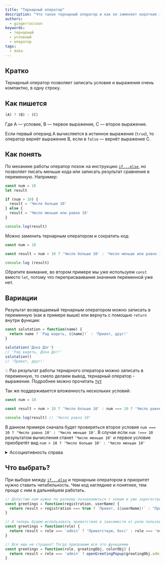 ```yaml
---
title: "Тернарный оператор"
description: "Что такое тернарный оператор и как он заменяет короткие if"
authors:
  - gingerraccoon
keywords:
  - тернарный
  - условный
  - оператор
tags:
  - doka
---
```


## Кратко

Тернарный оператор позволяет записать условие и выражения очень компактно, в одну строку.

## Как пишется

```js
(A) ? (B) : (C)
```

Где A — условие, B — первое выражение, C — второе выражение.

Если первый операнд A вычисляется в истинное выражение (`true`), то оператор вернёт выражение B, если в `false` — вернёт выражение C.

## Как понять

По механике работы оператор похож на инструкцию [`if...else`](/js/if-else), но позволяет писать меньше кода или записать результат сравнения в переменную. Например:

```js
const num = 10
let result

if (num > 10) {
  result = 'Число больше 10'
} else {
  result = 'Число меньше или равно 10'
}

console.log(result)
```

Можно заменить тернарным оператором и сократить код:

```js
const num = 10

const result = num > 10 ? 'Число больше 10' : 'Число меньше или равно 10'

console.log (result)
```

Обратите внимание, во втором примере мы уже используем `const` вместо `let`, потому что переприсваивания значения переменной уже нет.

## Вариации

Результат возвращаемый тернарным оператором можно записать в переменную (как в примере выше) или вернуть с помощью `return` внутри функции:

```js
const salutation = function(name) {
  return name ? `Рад видеть, ${name}!` : 'Привет, друг!'
}

salutation('Дока Дог')
// 'Рад видеть, Дока Дог!'
salutation()
// 'Привет, друг!'
```

<aside>

  💡 Раз результат работы тернарного оператора можно записать в переменную, то смело делаем вывод, тернарный оператор - выражение. Подробнее можно прочитать [тут](/js/expressions-vs-statements)

</aside>

Так же поддерживается вложенность нескольких условий:

```js
const num = 10

const result = num > 10 ? 'Число больше 10' : num === 10 ? 'Число равно 10' : 'Число меньше 10'

console.log(result) // 'Число равно 10'
```
В данном примере сначала будет проверяться второе условие `num === 10 ? 'Число равно 10' : 'Число меньше 10'`. В случае если `num !=== 10` результатом вычисления станет `'Число меньше 10'` и первое условие приобретёт вид `num > 10 ? 'Число больше 10' : 'Число меньше 10'`

<details>
  <summary>Ассоциативность справа</summary>
  Ассоциативность - порядок обработки операторов с одинаковым приоритетом.
  Тернарный оператор имеет ассоциативность справа налево, так же как и оператор присваивания. Например данные выражения - одинаковы:

  ```js
  a = b = c = d
  a = (b = (c = d))
  ```

</details>

## Что выбрать?

При выборе между [`if...else`](/js/if-else) и тернарным оператором в приоритет нужно ставить читабельность. Чем код нагляднее и понятнее, тем проще с ним в дальнейшем работать.

```js
// Допустим нам нужно по разному познакомиться с новым и уже зарегестрированным пользователем
const greetings = function(registration, userName) {
  return result = registration === true ? `Привет, ${userName}!` : "Привет, незнакомец"
}

// А теперь будем использовать приветствие в заисимости от роли пользователя
const greetings = function(role) {
  return result = role === 'admin' ? 'Приветствую, босс' : role === 'moder' ? 'Приветствую, смотритель порядка' : role === 'user' : 'Здравствуй, пользователь' ? role === 'guest' ? 'Здравствуй, гость' : 'Привет, некто'
}

// Все еще не страшно? Тогда приправим все это функциями
const greetings = function(role, greatingObj, colorObj) {
  return result = role === 'admin' ? openGreetingPopup(greatingObj.admin, colorObj.admin) : role === 'moder' ? openGreetingPopup(greatingObj.moder, colorObj.moder) : role === 'user' : openGreetingPopup(greatingObj.user, colorObj.user) ? role === 'guest' ? openGreetingPopup(greatingObj.guest, colorObj.guest) : openGreetingPopup(greatingObj.undef, colorObj.undef)
}
```
